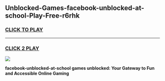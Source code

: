 
## Unblocked-Games-facebook-unblocked-at-school-Play-Free-r6rhk
<h3>
<a href="https://premium76.site?title=facebook-unblocked-at-school&ref=18A1">CLICK TO PLAY</a></h3>
<hr>

<h3>
<a href="https://premium76.site?title=facebook-unblocked-at-school&ref=18A1">CLICK 2 PLAY</a>
  
</h3>

<a href="https://premium76.site?title=facebook-unblocked-at-school&ref=18A1"><img src="https://clearcache.store/games.png"></a>


**facebook-unblocked-at-school games unblocked: Your Gateway to Fun and Accessible Online Gaming**
